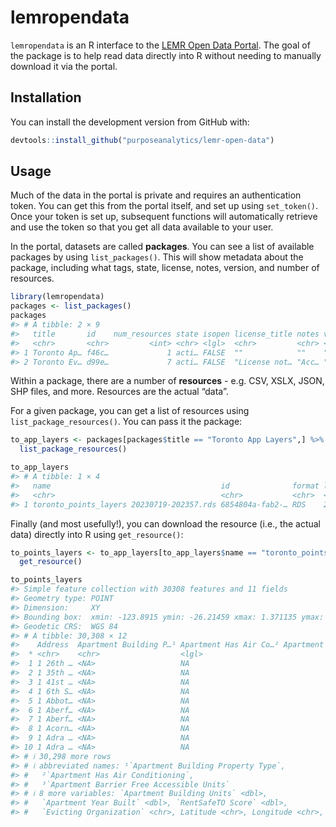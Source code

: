 
<!-- README.md is generated from README.Rmd. Please edit that file -->

# lemropendata

`lemropendata` is an R interface to the [LEMR Open Data
Portal](http://20.220.163.227). The goal of the package is to help read
data directly into R without needing to manually download it via the
portal.

## Installation

You can install the development version from GitHub with:

``` r
devtools::install_github("purposeanalytics/lemr-open-data")
```

## Usage

Much of the data in the portal is private and requires an authentication
token. You can get this from the portal itself, and set up using
`set_token()`. Once your token is set up, subsequent functions will
automatically retrieve and use the token so that you get all data
available to your user.

In the portal, datasets are called **packages**. You can see a list of
available packages by using `list_packages()`. This will show metadata
about the package, including what tags, state, license, notes, version,
and number of resources.

``` r
library(lemropendata)
packages <- list_packages()
packages
#> # A tibble: 2 × 9
#>   title       id    num_resources state isopen license_title notes version tags 
#>   <chr>       <chr>         <int> <chr> <lgl>  <chr>         <chr> <chr>   <chr>
#> 1 Toronto Ap… f46c…             1 acti… FALSE  ""            ""    ""      poin…
#> 2 Toronto Ev… d99e…             7 acti… FALSE  "License not… "Acc… "1.0"   evic…
```

Within a package, there are a number of **resources** - e.g. CSV, XSLX,
JSON, SHP files, and more. Resources are the actual “data”.

For a given package, you can get a list of resources using
`list_package_resources()`. You can pass it the package:

``` r
to_app_layers <- packages[packages$title == "Toronto App Layers",] %>%
  list_package_resources()

to_app_layers
#> # A tibble: 1 × 4
#>   name                                      id              format last_modified
#>   <chr>                                     <chr>           <chr>  <date>       
#> 1 toronto_points_layers 20230719-202357.rds 6854804a-fab2-… RDS    2023-08-05
```

Finally (and most usefully!), you can download the resource (i.e., the
actual data) directly into R using `get_resource()`:

``` r
to_points_layers <- to_app_layers[to_app_layers$name == "toronto_points_layers 20230719-202357.rds",] %>%
  get_resource()

to_points_layers
#> Simple feature collection with 30308 features and 11 fields
#> Geometry type: POINT
#> Dimension:     XY
#> Bounding box:  xmin: -123.8915 ymin: -26.21459 xmax: 1.371135 ymax: 53.60252
#> Geodetic CRS:  WGS 84
#> # A tibble: 30,308 × 12
#>    Address  Apartment Building P…¹ Apartment Has Air Co…² Apartment Barrier Fr…³
#>  * <chr>    <chr>                  <lgl>                                   <dbl>
#>  1 1 26th … <NA>                   NA                                         NA
#>  2 1 35th … <NA>                   NA                                         NA
#>  3 1 41st … <NA>                   NA                                         NA
#>  4 1 6th S… <NA>                   NA                                         NA
#>  5 1 Abbot… <NA>                   NA                                         NA
#>  6 1 Aberf… <NA>                   NA                                         NA
#>  7 1 Aberf… <NA>                   NA                                         NA
#>  8 1 Acorn… <NA>                   NA                                         NA
#>  9 1 Adra … <NA>                   NA                                         NA
#> 10 1 Adra … <NA>                   NA                                         NA
#> # ℹ 30,298 more rows
#> # ℹ abbreviated names: ¹​`Apartment Building Property Type`,
#> #   ²​`Apartment Has Air Conditioning`,
#> #   ³​`Apartment Barrier Free Accessible Units`
#> # ℹ 8 more variables: `Apartment Building Units` <dbl>,
#> #   `Apartment Year Built` <dbl>, `RentSafeTO Score` <dbl>,
#> #   `Evicting Organization` <chr>, Latitude <chr>, Longitude <chr>, …
```
